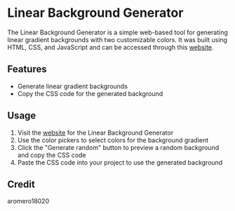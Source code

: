 # Linear Background Generator

The Linear Background Generator is a simple web-based tool for generating linear gradient backgrounds with two customizable colors. It was built using HTML, CSS, and JavaScript and can be accessed through this [website](https://aromero18020.github.io/Linear-Background-Generator/).

## Features

- Generate linear gradient backgrounds
- Copy the CSS code for the generated background

## Usage

1. Visit the [website](https://aromero18020.github.io/Linear-Background-Generator/) for the Linear Background Generator
2. Use the color pickers to select colors for the background gradient
4. Click the "Generate random" button to preview a random background and copy the CSS code
5. Paste the CSS code into your project to use the generated background

## Credit
aromero18020
